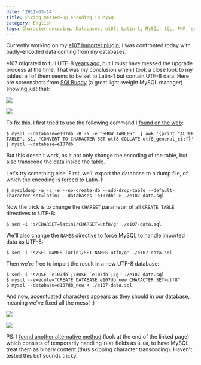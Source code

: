 ```yaml
---
date: '2011-03-14'
title: Fixing messed-up encoding in MySQL
category: English
tags: Character encoding, Databases, e107, Latin-1, MySQL, SQL, PHP, sed, SQL, unicode, UTF-8, Web, Regular expression
---
```


Currently working on my [e107 Importer plugin](https://wordpress.org/extend/plugins/e107-importer/), I was confronted today with badly-encoded data coming from my databases.

e107 migrated to full UTF-8 [years ago](https://e107.org/comment.php?comment.news.735), but I must have messed the upgrade process at the time. That was my conclusion when I took a close look to my tables: all of them seems to be set to Latin-1 but contain UTF-8 data. Here are screenshots from [SQLBuddy](https://www.sqlbuddy.com) (a great light-weight MySQL manager) showing just that:

![]({attach}e107-latin1-encoded-mysql-tables.png)

![]({attach}utf8-encoded-data-in-latin1-tables.png)

To fix this, I first tried to use the following command I [found on the web](https://www.commandlinefu.com/commands/view/1575/convert-all-mysql-tables-and-fields-to-utf8):

```shell-session
$ mysql --database=e107db -B -N -e "SHOW TABLES"  | awk '{print "ALTER TABLE", $1, "CONVERT TO CHARACTER SET utf8 COLLATE utf8_general_ci;"}' | mysql --database=e107db
```

But this doesn't work, as it not only change the encoding of the table, but also transcode the data inside the table.

Let's try something else. First, we'll export the database to a dump file, of which the encoding is forced to Latin-1:

```shell-session
$ mysqldump -a -c -e --no-create-db --add-drop-table --default-character-set=latin1 --databases 'e107db' > ./e107-data.sql
```

Now the trick is to change the `CHARSET` parameter of all `CREATE TABLE` directives to UTF-8:

```shell-session
$ sed -i 's/CHARSET=latin1/CHARSET=utf8/g' ./e107-data.sql
```

We'll also change the `NAMES` directive to force MySQL to handle imported data as UTF-8:

```shell-session
$ sed -i 's/SET NAMES latin1/SET NAMES utf8/g' ./e107-data.sql
```

Then we're free to import the result in a new UTF-8 database:

```shell-session
$ sed -i 's/USE `e107db`;/#USE `e107db`;/g' ./e107-data.sql
$ mysql --execute="CREATE DATABASE e107db_new CHARACTER SET=utf8"
$ mysql --database=e107db_new < ./e107-data.sql
```

And now, accentuated characters appears as they should in our database, meaning we've fixed all the mess! :)

![]({attach}e107-utf8-encoded-mysql-tables.png)

![]({attach}fixed-utf8-data-in-tables.png)

PS: I [found another alternative method](https://en.gentoo-wiki.com/wiki/Convert_latin1_to_UTF-8_in_MySQL#Alternative_Method) (look at the end of the linked page) which consists of temporarily handling `TEXT` fields as `BLOB`, to have MySQL treat them as binary content (thus skipping character transcoding). Haven't tested this but sounds tricky.
